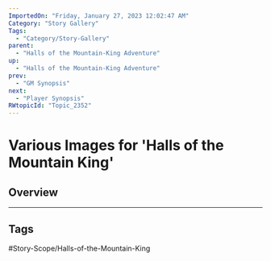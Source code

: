 ```yaml
---
ImportedOn: "Friday, January 27, 2023 12:02:47 AM"
Category: "Story Gallery"
Tags:
  - "Category/Story-Gallery"
parent:
  - "Halls of the Mountain-King Adventure"
up:
  - "Halls of the Mountain-King Adventure"
prev:
  - "GM Synopsis"
next:
  - "Player Synopsis"
RWtopicId: "Topic_2352"
---
```

# Various Images for 'Halls of the Mountain King'
## Overview

---
## Tags
#Story-Scope/Halls-of-the-Mountain-King


